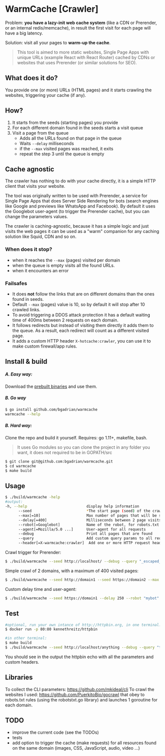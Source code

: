 # WarmCache [Crawler]

Problem: **you have a lazy-init web cache system** (like a CDN or Prerender, or an internal redis/memcache), in result the first visit for each page will have a big latency.

Solution: visit all your pages to **warm-up the cache**.

> This tool is aimed to more static websites, Single Page Apps with unique URLs (example React with React Router) cached by CDNs or websites that uses Prerender (or similar solutions for SEO).

## What does it do?

You provide one (or more) URLs (HTML pages) and it starts crawling the websites, triggering your cache (if any).

## How?

1. It starts from the seeds (starting pages) you provide
2. For each different domain found in the seeds starts a visit queue
3. Visit a page from the queue
    * Adds all the URLs found on that page in the queue
    * Waits `--delay` milliseconds
    * if the `--max` visited pages was reached, it exits
    * repeat the step 3 until the queue is empty

## Cache agnostic

The crawler has nothing to do with your cache directly, it is a simple HTTP client that visits your website.

The tool was originally written to be used with Prerender, a service for Single Page Apps that does Server Side Rendering for bots (search engines like Google and previews like WhatsApp and Facebook). By default it uses the Googlebot user-agent (to trigger the Prerender cache), but you can change the parameters values.

The crawler is caching-agnostic, because it has a simple logic and just visits the web pages it can be used as a "warm" companion for any caching solution like Squid, CDN and so on.

### When does it stop?
 * when it reaches the `--max` (pages) visited per domain
 * when the queue is empty visits all the found URLs.
 * when it encounters an error
 
### Failsafes
* It does **not** follow the links that are on different domains than the ones found in seeds.
* Default `--max` (pages) value is 10, so by default it will stop after 10 crawled links.
* To avoid triggering a DDOS attack protection it has a default waiting time of 400ms between 2 requests on each domain.
* It follows redirects but instead of visiting them directly it adds them to the queue. As a result, each redirect will count as a different visited page.
* It adds a custom HTTP header `X-hotcache:crawler`, you can use it to make custom firewall/app rules.

## Install & build 

##### A. Easy way: 
Download the [prebuilt binaries](https://github.com/bgadrian/warmcache/releases) and use them.

##### B. Go way 
```bash
$ go install github.com/bgadrian/warmcache
warmcache --help
```

##### B. Hard way: 
Clone the repo and build it yourself. Requires: go 1.11+, makefile, bash. 
> It uses Go modules so you can clone the project in any folder you want, it does not required to be in GOPATH/src
```bash
$ git clone git@github.com:bgadrian/warmcache.git
$ cd warmcache
$ make build
```

## Usage
```bash
$ ./build/warmcache -help
#output:
-h, --help                           display help information
      --seed                         *The start page (seed) of the crawl, example: https://google.com
      --max[=10]                     Max number of pages that will be scanned, for each domain
      --delay[=400]                  Milliseconds between 2 page visits, for each domain
      --robot[=Googlebot]            Name of the robot, for robots.txt
      --agent[=Mozilla/5.0 ...]      User-agent for all requests
      --debug                        Print all pages that are found
      --query                        Add custom query params to all requests
      --header[=X-warmcache:crawler]  Add one or more HTTP request headers to all requests

```
Crawl trigger for Prerender:
```bash 
$ ./build/warmcache --seed http://localhost/ --debug --query "_escaped_fragment_="```
````
Simple crawl of 2 domains, with a maximum of 400 visited pages:

```bash
$ ./build/warmcache --seed http://domain1 --seed https://domain2 --max 400
```
Custom delay time and user-agent:
```bash
$ ./build/warmcache --seed https://domain1 --delay 250 --robot "mybot" --agent "Mozilla/5.0 (compatible; MyBot/1.0)" 
```
## Test

```bash
#optional, run your own intance of http://httpbin.org, in one terminal:
$ docker run -p 80:80 kennethreitz/httpbin

#in other terminal:
$ make build
$ ./build/warmcache --seed http://localhost/anything --debug --query "test=1" --query "_escaped_fragment_=1" --header "Accept: application/json"
```
You should see in the output the httpbin echo with all the parameters and custom headers.

## Libraries
To collect the CLI parameters: https://github.com/mkideal/cli
To crawl the websites I used: https://github.com/PuerkitoBio/gocrawl that obey to robots.txt rules (using the robotstxt.go library) and launches 1 goroutine for each domain.

## TODO
* improve the current code (see the TODOs)
* tests
* add option to trigger the cache (make requests) for all resources found on the same domain (images, CSS, JavaScript, audio, video ...)

